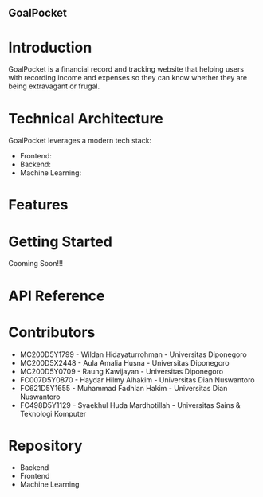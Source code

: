 ## GoalPocket

# Introduction
GoalPocket is a financial record and tracking website that helping users with recording income and expenses so they can know whether they are being extravagant or frugal.

# Technical Architecture
GoalPocket leverages a modern tech stack:
 - Frontend:
 - Backend:
 - Machine Learning:

# Features


# Getting Started
Cooming Soon!!!

# API Reference


# Contributors
- MC200D5Y1799 - Wildan Hidayaturrohman - Universitas Diponegoro
- MC200D5X2448 - Aula Amalia Husna - Universitas Diponegoro
- MC200D5Y0709 - Raung Kawijayan - Universitas Diponegoro
- FC007D5Y0870 - Haydar Hilmy Alhakim - Universitas Dian Nuswantoro
- FC621D5Y1655 - Muhammad Fadhlan Hakim - Universitas Dian Nuswantoro
- FC498D5Y1129 - Syaekhul Huda Mardhotillah - Universitas Sains & Teknologi Komputer

# Repository
- Backend
- Frontend
- Machine Learning
